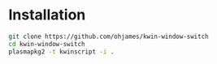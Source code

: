 # Installation

```bash
git clone https://github.com/ohjames/kwin-window-switch
cd kwin-window-switch
plasmapkg2 -t kwinscript -i .
```
